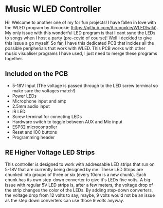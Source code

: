 # Music WLED Controller
Hi! Welcome to another one of my for fun projects! I have fallen in love with the WLED program by Aircookie (https://github.com/Aircoookie/WLED/wiki). My only issue with this wonderful LED program is that I cant sync the LEDs to songs when I host a party (pre-covid of course)! Well I decided to give this issue a go myself. So far, I have this dedicated PCB that incldes all the possible peripherials that work with WLED. This PCB works with other music visualiser programs I have used, I just need to merge these programs together.
## Included on the PCB
* 5-18V Input (The voltage is passed through to the LED screw terminal so make sure the voltages match!)
* Power LEDs
* Microphone input and amp
* 2.5mm audio input
* IR LED
* Screw terminal for conecting LEDs
* Hardware switch to toggle between AUX and Mic input
* ESP32 microcontroller
* Reset and IO0 buttons
* Programming header
## RE Higher Voltage LED Strips
This controller is designed to work with addressable LED strips that run on 5-18V that are currently being designed by me. These LED Strips are chunked into groups of three or six (every 10cm is a new chunk). Each chunk has its own step-down converter to give it's LEDs five volts. A big issue with regular 5V LED strips is, after a few meters, the voltage drop of the strip changes the color of the LEDs. By adding step-down converters, the voltage drop from 12 volts to say, maybe, 9 volts would not be an issue as the step down converters can use those 9 volts anyway.
